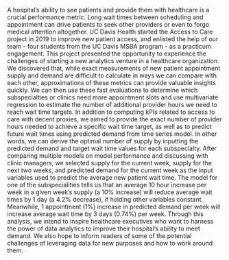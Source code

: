 A hospital’s ability to see patients and provide them with healthcare is a crucial performance metric. Long wait times between scheduling and appointment can drive patients to seek other providers or even to forgo medical attention altogether. UC Davis Health started the Access to Care project in 2019 to improve new patient access, and enlisted the help of our team - four students from the UC Davis MSBA program - as a practicum engagement.
This project presented the opportunity to experience the challenges of starting a new analytics venture in a healthcare organization. We discovered that, while exact measurements of new patient appointment supply and demand are difficult to calculate in ways we can compare with each other, approximations of these metrics can provide valuable insights quickly. We can then use these fast evaluations to determine which subspecialties or clinics need more appointment slots and use multivariate regression to estimate the number of additional provider hours we need to reach wait time targets.
In addition to computing kPIs related to access to care with decent proxies, we aimed to provide the exact number of provider hours needed to achieve a specific wait time target, as well as to predict future wait times using predicted demand from time series model. In other words, we can derive the optimal number of supply by inputting the predicted demand and target wait time values for each subspecialty. After comparing multiple models on model performance and discussing with clinic managers, we selected supply for the current week, supply for the next two weeks, and predicted demand for the current week as the input variables used to predict the average new patient wait time. The model for one of the subspecialities tells us that an average 10 hour increase per week in a given week’s supply (a 10% increase) will reduce average wait times by 1 day (a 4.2% decrease), if holding other variables constant. Meanwhile, 1 appointment (1%) increase in predicted demand per week will increase average wait time by 3 days (0.74%) per week. 
Through this analysis, we intend to inspire healthcare executives who want to harness the power of data analytics to improve their hospital’s ability to meet demand. We also hope to inform readers of some of the potential challenges of leveraging data for new purposes and how to work around them.
